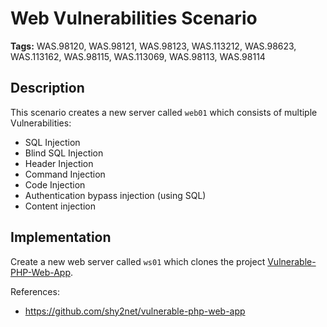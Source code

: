 # Web Vulnerabilities Scenario

**Tags:** WAS.98120, WAS.98121, WAS.98123, WAS.113212, WAS.98623, WAS.113162, WAS.98115, WAS.113069, WAS.98113, WAS.98114

## Description

This scenario creates a new server called `web01` which consists of multiple Vulnerabilities:

- SQL Injection
- Blind SQL Injection
- Header Injection
- Command Injection
- Code Injection
- Authentication bypass injection (using SQL)
- Content injection

## Implementation

Create a new web server called `ws01` which clones the project [Vulnerable-PHP-Web-App](https://github.com/shy2net/vulnerable-php-web-app).

References:

- https://github.com/shy2net/vulnerable-php-web-app
